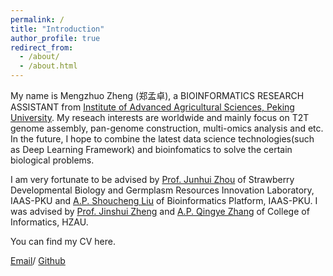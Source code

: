 ```yaml
---
permalink: /
title: "Introduction"
author_profile: true
redirect_from: 
  - /about/
  - /about.html
---
```


My name is Mengzhuo Zheng (郑孟卓), a BIOINFORMATICS RESEARCH ASSISTANT from [Institute of Advanced Agricultural Sciences, Peking University](https://www.pku-iaas.edu.cn/). My reseach interests are worldwide and mainly focus on T2T genome assembly, pan-genome construction, multi-omics analysis and etc. In the future, I hope to combine the latest data science technologies(such as Deep Learning Framework) and bioinfomatics to solve the certain biological problems.

I am very fortunate to be advised by [Prof. Junhui Zhou](https://www.pku-iaas.edu.cn/list_38/71.html) of Strawberry Developmental Biology and Germplasm Resources Innovation Laboratory, IAAS-PKU and [A.P. Shoucheng Liu](https://www.pku-iaas.edu.cn/list_28/371.html) of Bioinformatics Platform, IAAS-PKU. I was advised by [Prof. Jinshui Zheng](https://faculty.hzau.edu.cn/zhengjinshui/zh_CN/index) and [A.P. Qingye Zhang](https://coi.hzau.edu.cn/info/1093/3028.htm) of College of Informatics, HZAU.

You can find my CV here.

[Email](mengzhuo.zheng@pku-iaas.edu.cn)/ [Github](https://github.com/Mengzhuo-Zheng)


